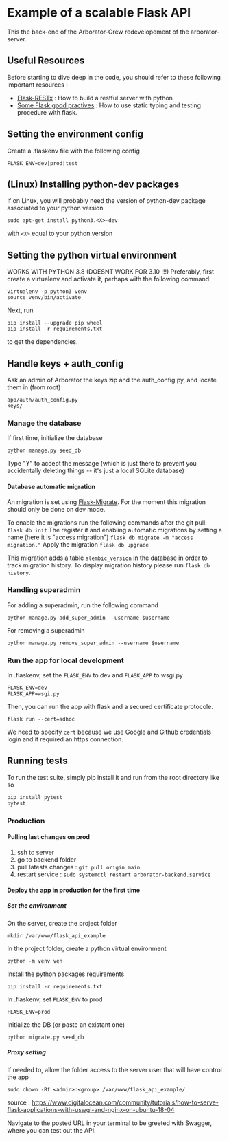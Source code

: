 # Example of a scalable Flask API

This the back-end of the Arborator-Grew redevelopement of the arborator-server.

## Useful Resources
Before starting to dive deep in the code, you should refer to these following important resources :
- [Flask-RESTx](https://flask-restx.readthedocs.io/en/latest/) : How to build a restful server with python
- [Some Flask good practives](http://alanpryorjr.com/2019-05-20-flask-api-example/) : How to use static typing and testing procedure with flask.

## Setting the environment config
Create a .flaskenv file with the following config 
```
FLASK_ENV=dev|prod|test
```

## (Linux) Installing python-dev packages 
If on Linux, you will probably need the version of python-dev package associated to your python version
```
sudo apt-get install python3.<X>-dev
```
with `<X>` equal to your python version

## Setting the python virtual environment
WORKS WITH PYTHON 3.8   (DOESNT WORK FOR 3.10 !!!)
Preferably, first create a virtualenv and activate it, perhaps with the following command:

```
virtualenv -p python3 venv
source venv/bin/activate
```

Next, run

```
pip install --upgrade pip wheel
pip install -r requirements.txt
```

to get the dependencies.

## Handle keys + auth_config
Ask an admin of Arborator the keys.zip and the auth_config.py, and locate them in (from root)
```
app/auth/auth_config.py
keys/
```

### Manage the database

If first time, initialize the database

```
python manage.py seed_db
```

Type "Y" to accept the message (which is just there to prevent you accidentally deleting things -- it's just a local SQLite database)

#### Database automatic migration

An migration is set using [Flask-Migrate](https://flask-migrate.readthedocs.io/en/latest/). For the moment this migration should only be done on dev mode.

To enable the migrations run the following commands after the git pull:
```flask db init```
The register it and enabling automatic migrations by setting a name (here it is "access migration")
```flask db migrate -m "access migration."``` 
Apply the migration
```flask db upgrade```

This migration adds a table `alembic_version` in the database in order to track migration history. 
To display migration history please run `flask db history`.


### Handling superadmin
For adding a superadmin, run the following command
```
python manage.py add_super_admin --username $username
```

For removing a superadmin
```
python manage.py remove_super_admin --username $username
```


### Run the app for local development

In .flaskenv, set the `FLASK_ENV` to dev and `FLASK_APP` to wsgi.py
```
FLASK_ENV=dev
FLASK_APP=wsgi.py
```


Then, you can run the app with flask and a secured certificate protocole.
```
flask run --cert=adhoc
```
We need to specify `cert` because we use Google and Github credentials login and it required an https connection.

## Running tests

To run the test suite, simply pip install it and run from the root directory like so

```
pip install pytest
pytest
```


### Production

#### Pulling last changes on prod
1) ssh to server
2) go to backend folder
3) pull latests changes : `git pull origin main`
4) restart service : `sudo systemctl restart arborator-backend.service`
#### Deploy the app in production for the first time

##### Set the environment

On the server, create the project folder

```
mkdir /var/www/flask_api_example
```

In the project folder, create a python virtual environment
```
python -m venv ven
```

Install the python packages requirements
```
pip install -r requirements.txt
```

In .flaskenv, set `FLASK_ENV` to prod
```
FLASK_ENV=prod
```

Initialize the DB (or paste an existant one)
```
python migrate.py seed_db
```

##### Proxy setting 

If needed to, allow the folder access to the server user that will have control the app
```
sudo chown -Rf <admin>:<group> /var/www/flask_api_example/
```



source : https://www.digitalocean.com/community/tutorials/how-to-serve-flask-applications-with-uswgi-and-nginx-on-ubuntu-18-04

Navigate to the posted URL in your terminal to be greeted with Swagger, where you can test out the API.


